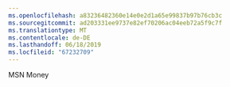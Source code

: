 ```yaml
---
ms.openlocfilehash: a83236482360e14e0e2d1a65e99837b97b76cb3c
ms.sourcegitcommit: ad203331ee9737e82ef70206ac04eeb72a5f9c7f
ms.translationtype: MT
ms.contentlocale: de-DE
ms.lasthandoff: 06/18/2019
ms.locfileid: "67232709"
---
```

MSN Money